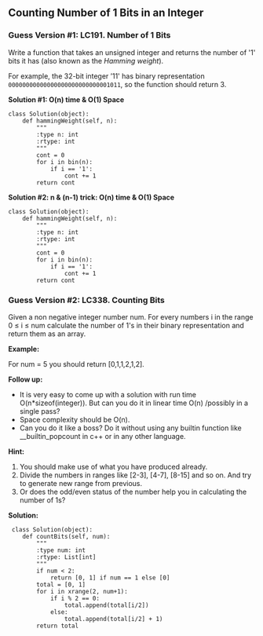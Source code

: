 ## Counting Number of 1 Bits in an Integer

### Guess Version #1: LC191. Number of 1 Bits

Write a function that takes an unsigned integer and returns the number of '1' bits it has (also known as the *Hamming weight*).

For example, the 32-bit integer ’11' has binary representation `00000000000000000000000000001011`, so the function should return 3.

**Solution #1: O(n) time & O(1) Space**

    class Solution(object):
        def hammingWeight(self, n):
            """
            :type n: int
            :rtype: int
            """
            cont = 0
            for i in bin(n):
                if i == '1':
                    cont += 1
            return cont
            
**Solution #2: n & (n-1) trick: O(n) time & O(1) Space**

    class Solution(object):
        def hammingWeight(self, n):
            """
            :type n: int
            :rtype: int
            """
            cont = 0
            for i in bin(n):
                if i == '1':
                    cont += 1
            return cont
            
### Guess Version #2: LC338. Counting Bits

Given a non negative integer number num. For every numbers i in the range 0 ≤ i ≤ num calculate the number of 1's in their binary representation and return them as an array.

**Example:**

For num = 5 you should return [0,1,1,2,1,2].

**Follow up:**

* It is very easy to come up with a solution with run time O(n*sizeof(integer)). But can you do it in linear time O(n) /possibly in a single pass?
* Space complexity should be O(n).
* Can you do it like a boss? Do it without using any builtin function like __builtin_popcount in c++ or in any other language.

**Hint:**

1. You should make use of what you have produced already.
2. Divide the numbers in ranges like [2-3], [4-7], [8-15] and so on. And try to generate new range from previous.
3. Or does the odd/even status of the number help you in calculating the number of 1s?
   
**Solution:**

     class Solution(object):
        def countBits(self, num):
            """
            :type num: int
            :rtype: List[int]
            """
            if num < 2:
                return [0, 1] if num == 1 else [0]
            total = [0, 1]
            for i in xrange(2, num+1):
                if i % 2 == 0:
                    total.append(total[i/2])
                else:
                    total.append(total[i/2] + 1)
            return total
                         
            
